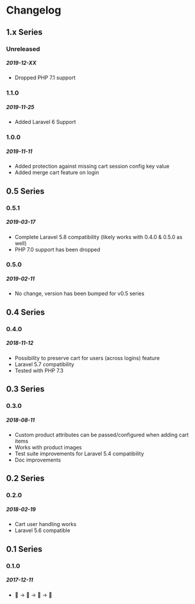 # Changelog

## 1.x Series

### Unreleased
##### 2019-12-XX

- Dropped PHP 7.1 support

### 1.1.0
##### 2019-11-25

- Added Laravel 6 Support

### 1.0.0
##### 2019-11-11

- Added protection against missing cart session config key value
- Added merge cart feature on login

## 0.5 Series

### 0.5.1
##### 2019-03-17

- Complete Laravel 5.8 compatibility (likely works with 0.4.0 & 0.5.0 as well)
- PHP 7.0 support has been dropped

### 0.5.0
##### 2019-02-11

- No change, version has been bumped for v0.5 series

## 0.4 Series

### 0.4.0
##### 2018-11-12

- Possibility to preserve cart for users (across logins) feature
- Laravel 5.7 compatibility
- Tested with PHP 7.3

## 0.3 Series

### 0.3.0
##### 2018-08-11

- Custom product attributes can be passed/configured when adding cart items
- Works with product images
- Test suite improvements for Laravel 5.4 compatibility
- Doc improvements

## 0.2 Series

### 0.2.0
##### 2018-02-19

- Cart user handling works
- Laravel 5.6 compatible


## 0.1 Series

### 0.1.0
##### 2017-12-11

- 🐣 -> 🛂 -> 🤦 -> 💁
